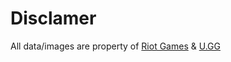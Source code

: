 # Disclamer

All data/images are property of [Riot Games](https://www.riotgames.com/) & [U.GG](https://u.gg/)